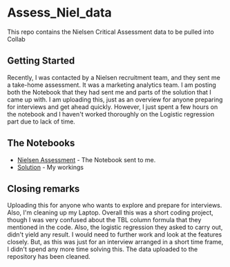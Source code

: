 # Assess_Niel_data

This repo contains the Nielsen Critical Assessment data to be pulled into Collab

## Getting Started

Recently, I was contacted by a Nielsen recruitment team, and they sent me a take-home assessment. It was a marketing analytics team. 
I am posting both the Notebook that they had sent me and parts of the solution that I came up with. I am uploading this, just as an overview for anyone preparing for interviews and get ahead quickly. However, I just spent a few hours on the notebook and I haven't worked thoroughly on the Logistic regression part due to lack of time. 

## The Notebooks
* [Nielsen Assessment](https://github.com/Abhik-hazra/Assess_Niel_data/blob/main/Critical%20Thinking%20Assessment.ipynb) - The Notebook sent to me.
* [Solution](https://github.com/Abhik-hazra/Assess_Niel_data/blob/main/Solution%20-%20Critical%20Thinking%20Assessment.ipynb) - My workings

## Closing remarks
Uploading this for anyone who wants to explore and prepare for interviews. Also, I'm cleaning up my Laptop. 
Overall this was a short coding project, though I was very confused about the TBL column formula that they mentioned in the code. Also, the logistic regression they asked to carry out, didn't yield any result. I would need to further work and look at the features closely. But, as this was just for an interview arranged in a short time frame, I didn't spend any more time solving this. 
The data uploaded to the repository has been cleaned.
